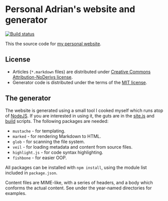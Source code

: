 # Personal Adrian's website and generator

[![Build status](https://app.wercker.com/status/0ed46b714aa7d26c28a62c81493f061e/m/master "wercker status")](https://app.wercker.com/project/bykey/0ed46b714aa7d26c28a62c81493f061e)

This the source code for [my personal website](http://perezdecastro.org).

## License

- Articles (`*.markdown` files) are distributed under [Creative Commons Attribution-NoDerivs license](http://www.tldrlegal.com/license/creative-commons-attribution-noderivs-%28cc-nd%29).
- Generator code is distributed under the terms of the [MIT license](http://www.tldrlegal.com/license/mit-license).

## The generator

The website is generated using a small tool I cooked myself which
runs atop of [NodeJS](http://nodejs.org). If you are interested in
using it, the guts are in the [site.js](site.js) and [build](build)
scripts. The following packages are needed:

- `mustache` - for templating.
- `marked` - for rendering Markdown to HTML.
- `glob` - for scanning the file system.
- `veil` - for loading metadata and content from source files.
- `highlight.js` - for code syntax highlighting.
- `fishbone` - for easier OOP.

All packages can be installed with `npm install`, using the module list
included in `package.json`.

Content files are MIME-like, with a series of headers, and a body
which conforms the actual content. See under the year-named
directories for examples.

